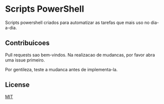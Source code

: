 # Scripts PowerShell

Scripts powershell criados para automatizar as tarefas que mais uso no dia-a-dia.

## Contribuicoes 
Pull requests sao bem-vindos. Na realizacao de mudancas, por favor abra uma issue primeiro.

Por gentileza, teste a mudanca antes de implementa-la.

## License
[MIT](https://choosealicense.com/licenses/mit/)
